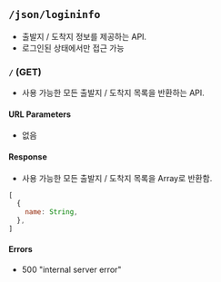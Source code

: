 ## `/json/logininfo`

- 출발지 / 도착지 정보를 제공하는 API.
- 로그인된 상태에서만 접근 가능

### `/` **(GET)**

- 사용 가능한 모든 출발지 / 도착지 목록을 반환하는 API.

#### URL Parameters

- 없음

#### Response

- 사용 가능한 모든 출발지 / 도착지 목록을 Array로 반환함.

```javascript
[
  {
    name: String,
  },
]
```

#### Errors

- 500 "internal server error"